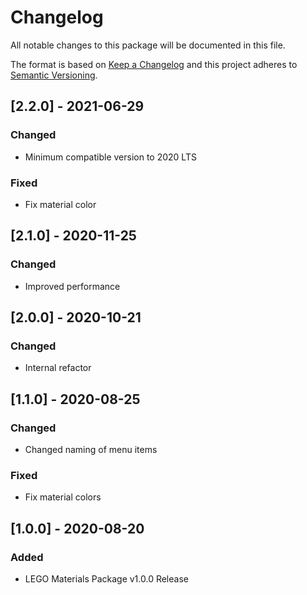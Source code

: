 # Changelog
All notable changes to this package will be documented in this file.

The format is based on [Keep a Changelog](http://keepachangelog.com/en/1.0.0/)
and this project adheres to [Semantic Versioning](http://semver.org/spec/v2.0.0.html).

## [2.2.0] - 2021-06-29

### Changed
- Minimum compatible version to 2020 LTS

### Fixed
- Fix material color

## [2.1.0] - 2020-11-25

### Changed
 - Improved performance 

## [2.0.0] - 2020-10-21

### Changed
- Internal refactor

## [1.1.0] - 2020-08-25

### Changed
- Changed naming of menu items

### Fixed
- Fix material colors

## [1.0.0] - 2020-08-20

### Added
- LEGO Materials Package v1.0.0 Release
